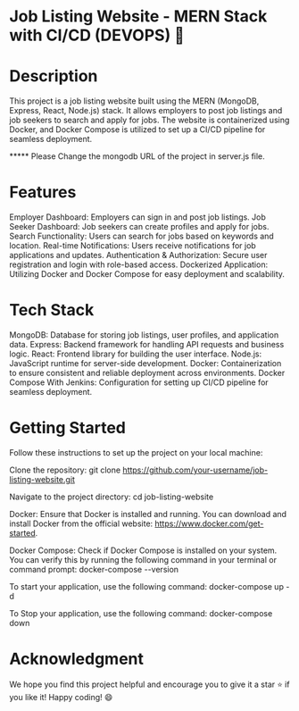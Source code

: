 # Job Listing Website - MERN Stack with CI/CD (DEVOPS) 🚀

# Description
This project is a job listing website built using the MERN (MongoDB, Express, React, Node.js) stack. It allows employers to post job listings and job seekers to search and apply for jobs. The website is containerized using Docker, and Docker Compose is utilized to set up a CI/CD pipeline for seamless deployment.

***** Please Change the mongodb URL of the project in server.js file.

# Features
Employer Dashboard: Employers can sign in and post job listings.
Job Seeker Dashboard: Job seekers can create profiles and apply for jobs.
Search Functionality: Users can search for jobs based on keywords and location.
Real-time Notifications: Users receive notifications for job applications and updates.
Authentication & Authorization: Secure user registration and login with role-based access.
Dockerized Application: Utilizing Docker and Docker Compose for easy deployment and scalability.

# Tech Stack
MongoDB: Database for storing job listings, user profiles, and application data.
Express: Backend framework for handling API requests and business logic.
React: Frontend library for building the user interface.
Node.js: JavaScript runtime for server-side development.
Docker: Containerization to ensure consistent and reliable deployment across environments.
Docker Compose With Jenkins: Configuration for setting up CI/CD pipeline for seamless deployment.

# Getting Started
Follow these instructions to set up the project on your local machine:

Clone the repository: git clone https://github.com/your-username/job-listing-website.git

Navigate to the project directory: cd job-listing-website

Docker: Ensure that Docker is installed and running. You can download and install Docker from the official website: https://www.docker.com/get-started.

Docker Compose: Check if Docker Compose is installed on your system. You can verify this by running the following command in your terminal or command prompt: docker-compose --version

To start your application, use the following command: docker-compose up -d

To Stop your application, use the following command: docker-compose down

# Acknowledgment
We hope you find this project helpful and encourage you to give it a star ⭐️ if you like it! Happy coding! 😄
